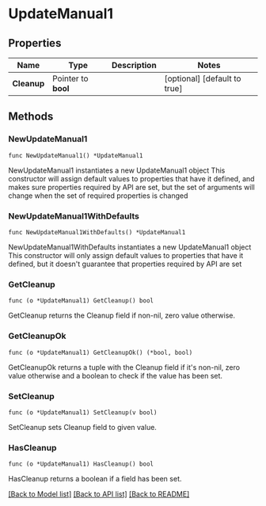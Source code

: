 # UpdateManual1

## Properties

Name | Type | Description | Notes
------------ | ------------- | ------------- | -------------
**Cleanup** | Pointer to **bool** |  | [optional] [default to true]

## Methods

### NewUpdateManual1

`func NewUpdateManual1() *UpdateManual1`

NewUpdateManual1 instantiates a new UpdateManual1 object
This constructor will assign default values to properties that have it defined,
and makes sure properties required by API are set, but the set of arguments
will change when the set of required properties is changed

### NewUpdateManual1WithDefaults

`func NewUpdateManual1WithDefaults() *UpdateManual1`

NewUpdateManual1WithDefaults instantiates a new UpdateManual1 object
This constructor will only assign default values to properties that have it defined,
but it doesn't guarantee that properties required by API are set

### GetCleanup

`func (o *UpdateManual1) GetCleanup() bool`

GetCleanup returns the Cleanup field if non-nil, zero value otherwise.

### GetCleanupOk

`func (o *UpdateManual1) GetCleanupOk() (*bool, bool)`

GetCleanupOk returns a tuple with the Cleanup field if it's non-nil, zero value otherwise
and a boolean to check if the value has been set.

### SetCleanup

`func (o *UpdateManual1) SetCleanup(v bool)`

SetCleanup sets Cleanup field to given value.

### HasCleanup

`func (o *UpdateManual1) HasCleanup() bool`

HasCleanup returns a boolean if a field has been set.


[[Back to Model list]](../README.md#documentation-for-models) [[Back to API list]](../README.md#documentation-for-api-endpoints) [[Back to README]](../README.md)


